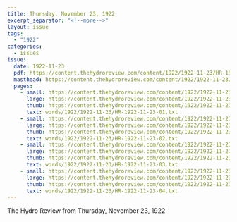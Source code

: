 ```yaml
---
title: Thursday, November 23, 1922
excerpt_separator: "<!--more-->"
layout: issue
tags:
  - "1922"
categories:
  - issues
issue:
  date: 1922-11-23
  pdf: https://content.thehydroreview.com/content/1922/1922-11-23/HR-1922-11-23.pdf
  masthead: https://content.thehydroreview.com/content/1922/1922-11-23/masthead/HR-1922-11-23.jpg
  pages:
    - small: https://content.thehydroreview.com/content/1922/1922-11-23/small/HR-1922-11-23-01.jpg
      large: https://content.thehydroreview.com/content/1922/1922-11-23/large/HR-1922-11-23-01.jpg
      thumb: https://content.thehydroreview.com/content/1922/1922-11-23/thumbnails/HR-1922-11-23-01.jpg
      text: words/1922/1922-11-23/HR-1922-11-23-01.txt
    - small: https://content.thehydroreview.com/content/1922/1922-11-23/small/HR-1922-11-23-02.jpg
      large: https://content.thehydroreview.com/content/1922/1922-11-23/large/HR-1922-11-23-02.jpg
      thumb: https://content.thehydroreview.com/content/1922/1922-11-23/thumbnails/HR-1922-11-23-02.jpg
      text: words/1922/1922-11-23/HR-1922-11-23-02.txt
    - small: https://content.thehydroreview.com/content/1922/1922-11-23/small/HR-1922-11-23-03.jpg
      large: https://content.thehydroreview.com/content/1922/1922-11-23/large/HR-1922-11-23-03.jpg
      thumb: https://content.thehydroreview.com/content/1922/1922-11-23/thumbnails/HR-1922-11-23-03.jpg
      text: words/1922/1922-11-23/HR-1922-11-23-03.txt
    - small: https://content.thehydroreview.com/content/1922/1922-11-23/small/HR-1922-11-23-04.jpg
      large: https://content.thehydroreview.com/content/1922/1922-11-23/large/HR-1922-11-23-04.jpg
      thumb: https://content.thehydroreview.com/content/1922/1922-11-23/thumbnails/HR-1922-11-23-04.jpg
      text: words/1922/1922-11-23/HR-1922-11-23-04.txt
---
```


The Hydro Review from Thursday, November 23, 1922

<!--more-->


